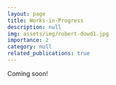 ```yaml
---
layout: page
title: Works-in-Progress 
description: null
img: assets/img/robert-dowd1.jpg
importance: 2
category: null
related_publications: true
---
```


Coming soon! 
